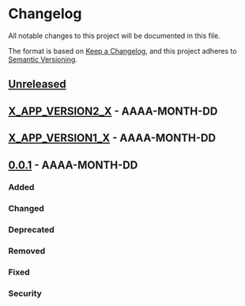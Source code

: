 # Changelog

All notable changes to this project will be documented in this file.

The format is based on [Keep a Changelog](https://keepachangelog.com/en/1.0.0/),
and this project adheres to [Semantic Versioning](https://semver.org/spec/v2.0.0.html).

## [Unreleased]

## [X_APP_VERSION2_X] - AAAA-MONTH-DD

## [X_APP_VERSION1_X] - AAAA-MONTH-DD

## [0.0.1] - AAAA-MONTH-DD

### Added

### Changed

### Deprecated

### Removed

### Fixed

### Security

[Unreleased]: X_PROJECT_GIT_URL_X/compare/X_APP_VERSION2_X...HEAD
[X_APP_VERSION2_X]: X_PROJECT_GIT_URL_X/compare/X_APP_VERSION1_X...X_APP_VERSION2_X
[X_APP_VERSION1_X]: X_PROJECT_GIT_URL_X/compare/0.0.1...X_APP_VERSION1_X
[0.0.1]: X_PROJECT_GIT_URL_X/releases/tag/0.0.1
